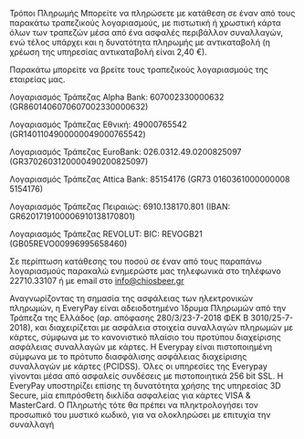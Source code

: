 Τρόποι Πληρωμής
Μπορείτε να πληρώσετε με κατάθεση σε έναν από τους παρακάτω τραπεζικούς λογαριασμούς, με πιστωτική ή χρωστική κάρτα όλων των τραπεζών μέσα από ένα ασφαλές περιβάλλον συναλλαγών, ενώ τέλος υπάρχει και η δυνατότητα πληρωμής με αντικαταβολή (η χρέωση της υπηρεσίας αντικαταβολή είναι 2,40 €).

Παρακάτω μπορείτε να βρείτε τους τραπεζικούς λογαριασμούς της εταιρείας μας.

Λογαριασμός Τράπεζας Alpha Bank:
607002330000632
(GR8601406070607002330000632)

Λογαριασμός Τράπεζας Εθνική:
49000765542
(GR1401104900000049000765542)

Λογαριασμός Τράπεζας EuroBank:
026.0312.49.0200825097
(GR3702603120000490200825097)

Λογαριασμός Τράπεζας Attica Bank:
85154176
(GR73 0160361000000008 5154176)

Λογαριασμός Τράπεζας Πειραιώς:
6910.138170.801
(ΙΒΑΝ: GR6201719100006910138170801)

Λογαριασμός Τράπεζας REVOLUT:
BIC: REVOGB21
(GB05REVO00996995658460)

Σε περίπτωση κατάθεσης του ποσού σε έναν από τους παραπάνω λογαριασμούς παρακαλώ ενημερώστε μας τηλεφωνικά στο τηλέφωνο 22710.33107 ή με email στο info@chiosbeer.gr

Αναγνωρίζοντας τη σημασία της ασφάλειας των ηλεκτρονικών πληρωμών, η EveryPay είναι αδειοδοτημένο Ίδρυμα Πληρωμών από την Τράπεζα της Ελλάδος (αρ. απόφασης 280/3/23-7-2018 ΦΕΚ Β 3010/25-7-2018), και διαχειρίζεται με ασφάλεια στοιχεία συναλλαγών πληρωμών με κάρτες, σύμφωνα με το κανονιστικό πλαίσιο του προτύπου διαχείρισης ασφάλειας συναλλαγών με κάρτες. Η Everypay είναι πιστοποιημένη σύμφωνα με το πρότυπο διασφάλισης ασφάλειας διαχείρισης συναλλαγών με κάρτες (PCIDSS). Όλες οι υπηρεσίες της Everypay γίνονται μέσα από ασφαλείς συνδέσεις με πιστοποιητικά 256 bit SSL. Η EveryPay υποστηρίζει επίσης τη δυνατότητα χρήσης της υπηρεσίας 3D Secure, μία επιπρόσθετη δικλίδα ασφαλείας για κάρτες VISA & MasterCard. Ο Πληρωτής τότε θα πρέπει να πληκτρολογήσει τον προσωπικό του μυστικό κωδικό, για να ολοκληρώσει με επιτυχία την συναλλαγή

